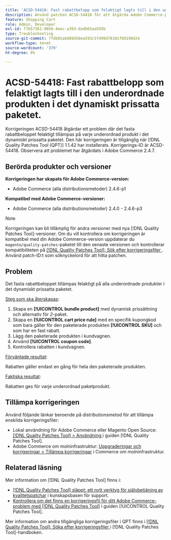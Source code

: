 ```yaml
---
title: 'ACSD-54418: Fast rabattbelopp som felaktigt lagts till i den underordnade produkten i det dynamiskt prissatta paketet'
description: Använd patchen ACSD-54418 för att åtgärda Adobe Commerce-problemet där det fasta rabattbeloppet felaktigt tillämpas på varje underordnad produkt i det dynamiskt prissatta paketet.
feature: Shopping Cart
role: Admin, Developer
exl-id: f7b57361-9056-4eec-a393-dadb65aa595b
type: Troubleshooting
source-git-commit: 7fdb02a6d89d50ea593c5fd99d78101f89198424
workflow-type: tm+mt
source-wordcount: '379'
ht-degree: 0%

---
```


# ACSD-54418: Fast rabattbelopp som felaktigt lagts till i den underordnade produkten i det dynamiskt prissatta paketet.

Korrigeringen ACSD-54418 åtgärdar ett problem där det fasta rabattbeloppet felaktigt tillämpas på varje underordnad produkt i det dynamiskt prissatta paketet. Den här korrigeringen är tillgänglig när [!DNL Quality Patches Tool (QPT)] 1.1.42 har installerats. Korrigerings-ID är ACSD-54418. Observera att problemet har åtgärdats i Adobe Commerce 2.4.7.

## Berörda produkter och versioner

**Korrigeringen har skapats för Adobe Commerce-version:**

* Adobe Commerce (alla distributionsmetoder) 2.4.6-p1

**Kompatibel med Adobe Commerce-versioner:**

* Adobe Commerce (alla distributionsmetoder) 2.4.0 - 2.4.6-p3

>[!NOTE]
>
>Korrigeringen kan bli tillämplig för andra versioner med nya [!DNL Quality Patches Tool]-versioner. Om du vill kontrollera om korrigeringen är kompatibel med din Adobe Commerce-version uppdaterar du `magento/quality-patches`-paketet till den senaste versionen och kontrollerar kompatibiliteten på [[!DNL Quality Patches Tool]: Sök efter korrigeringsfiler ](https://experienceleague.adobe.com/tools/commerce-quality-patches/index.html). Använd patch-ID:t som söknyckelord för att hitta patchen.

## Problem

Det fasta rabattbeloppet tillämpas felaktigt på alla underordnade produkter i det dynamiskt prissatta paketet.

<u>Steg som ska återskapas</u>:

1. Skapa en **[!UICONTROL bundle product]** med dynamisk prissättning och alternativ för *2*-paket.
1. Skapa en **[!UICONTROL cart price rule]** med en specifik kupongkod som bara gäller för den paketerade produkten **[!UICONTROL SKU]** och som har en fast rabatt.
1. Lägg den paketerade produkten i kundvagnen.
1. Använd **[!UICONTROL coupon code]**.
1. Kontrollera rabatten i kundvagnen.

<u>Förväntade resultat</u>:

Rabatten gäller endast en gång för hela den paketerade produkten.

<u>Faktiska resultat</u>:

Rabatten ges för varje underordnad paketprodukt.

## Tillämpa korrigeringen

Använd följande länkar beroende på distributionsmetod för att tillämpa enskilda korrigeringsfiler:

* Lokal användning för Adobe Commerce eller Magento Open Source: [[!DNL Quality Patches Tool] > Användning ](/help/tools/quality-patches-tool/usage.md) i guiden [!DNL Quality Patches Tool].
* Adobe Commerce om molninfrastruktur: [Uppgraderingar och korrigeringar > Tillämpa korrigeringar](https://experienceleague.adobe.com/docs/commerce-cloud-service/user-guide/develop/upgrade/apply-patches.html) i Commerce om molninfrastruktur.

## Relaterad läsning

Mer information om [!DNL Quality Patches Tool] finns i:

* [[!DNL Quality Patches Tool] släppt: ett nytt verktyg för självbetjäning av kvalitetspatchar](https://experienceleague.adobe.com/en/docs/commerce-operations/tools/quality-patches-tool/quality-patches-tool-to-self-serve-quality-patches) i kunskapsbasen för support.
* [Kontrollera om det finns en korrigeringsfil för ditt Adobe Commerce-problem med  [!DNL Quality Patches Tool]](/help/tools/quality-patches-tool/patches-available-in-qpt/check-patch-for-magento-issue-with-magento-quality-patches.md) i guiden [!UICONTROL Quality Patches Tool].


Mer information om andra tillgängliga korrigeringsfiler i QPT finns i [[!DNL Quality Patches Tool]: Söka efter korrigeringsfiler ](https://experienceleague.adobe.com/tools/commerce-quality-patches/index.html) i [!DNL Quality Patches Tool]-handboken.
